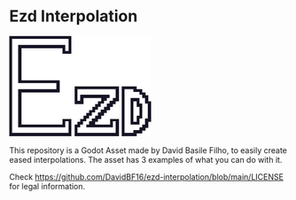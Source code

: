 # Ezd Interpolation

![Alt text](https://github.com/DavidBF16/ezd-interpolation/blob/main/ezd-logo.png?raw=true)

 This repository is a Godot Asset made by David Basile Filho, to easily create eased interpolations.
 The asset has 3 examples of what you can do with it.
 
 Check https://github.com/DavidBF16/ezd-interpolation/blob/main/LICENSE for legal information.
